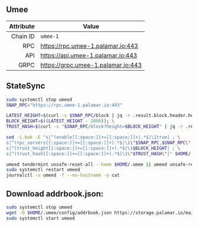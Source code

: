 ## Umee
| Attribute | Value |
|----------:|-------|
| Chain ID         | `umee-1` |
| RPC  | https://rpc.umee-1.palamar.io:443 |
| API  | https://api.umee-1.palamar.io:443 |
| GRPC | https://grpc.umee-1.palamar.io:443 |
## StateSync
```bash
sudo systemctl stop umeed
SNAP_RPC="https://rpc.umee-1.palamar.io:443"

LATEST_HEIGHT=$(curl -s $SNAP_RPC/block | jq -r .result.block.header.height); \
BLOCK_HEIGHT=$((LATEST_HEIGHT - 2000)); \
TRUST_HASH=$(curl -s "$SNAP_RPC/block?height=$BLOCK_HEIGHT" | jq -r .result.block_id.hash)

sed -i.bak -E "s|^(enable[[:space:]]+=[[:space:]]+).*$|\1true| ; \
s|^(rpc_servers[[:space:]]+=[[:space:]]+).*$|\1\"$SNAP_RPC,$SNAP_RPC\"| ; \
s|^(trust_height[[:space:]]+=[[:space:]]+).*$|\1$BLOCK_HEIGHT| ; \
s|^(trust_hash[[:space:]]+=[[:space:]]+).*$|\1\"$TRUST_HASH\"|" $HOME/.umee/config/config.toml

umeed tendermint unsafe-reset-all --home $HOME/.umee || umeed unsafe-reset-all
sudo systemctl restart umeed 
journalctl -u umeed -f --no-hostname -o cat
```
## Download addrbook.json:
```bash
sudo systemctl stop umeed
wget -O $HOME/.umee/config/addrbook.json https://storage.palamar.io/mainnet/umee/addrbook.json
sudo systemctl start umeed
```
